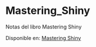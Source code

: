 # Mastering_Shiny
Notas del libro Mastering Shiny

Disponible en: [Mastering Shiny](https://mastering-shiny.org)
